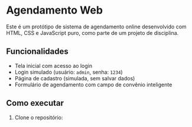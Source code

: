 # Agendamento Web

Este é um protótipo de sistema de agendamento online desenvolvido com HTML, CSS e JavaScript puro, como parte de um projeto de disciplina.

## Funcionalidades

- Tela inicial com acesso ao login
- Login simulado (usuário: `admin`, senha: `1234`)
- Página de cadastro (simulada, sem salvar dados)
- Formulário de agendamento com campo de convênio inteligente

## Como executar

1. Clone o repositório:
